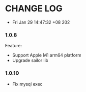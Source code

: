 # CHANGE LOG

- Fri Jan 29 14:47:32 +08 202

### 1.0.8
Feature:
- Support Apple M1 arm64 platform
- Upgrade sailor lib

### 1.0.10
- Fix mysql exec
